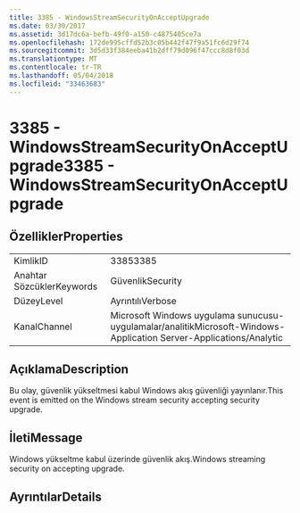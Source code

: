 ```yaml
---
title: 3385 - WindowsStreamSecurityOnAcceptUpgrade
ms.date: 03/30/2017
ms.assetid: 3d17dc6a-befb-49f0-a150-c4875405ce7a
ms.openlocfilehash: 172de995cffd52b3c05b442f47f9a51fc6d29f74
ms.sourcegitcommit: 3d5d33f384eeba41b2dff79d096f47ccc8d8f03d
ms.translationtype: MT
ms.contentlocale: tr-TR
ms.lasthandoff: 05/04/2018
ms.locfileid: "33463683"
---
```

# <a name="3385---windowsstreamsecurityonacceptupgrade"></a><span data-ttu-id="68d2f-102">3385 - WindowsStreamSecurityOnAcceptUpgrade</span><span class="sxs-lookup"><span data-stu-id="68d2f-102">3385 - WindowsStreamSecurityOnAcceptUpgrade</span></span>
## <a name="properties"></a><span data-ttu-id="68d2f-103">Özellikler</span><span class="sxs-lookup"><span data-stu-id="68d2f-103">Properties</span></span>  
  
|||  
|-|-|  
|<span data-ttu-id="68d2f-104">Kimlik</span><span class="sxs-lookup"><span data-stu-id="68d2f-104">ID</span></span>|<span data-ttu-id="68d2f-105">3385</span><span class="sxs-lookup"><span data-stu-id="68d2f-105">3385</span></span>|  
|<span data-ttu-id="68d2f-106">Anahtar Sözcükler</span><span class="sxs-lookup"><span data-stu-id="68d2f-106">Keywords</span></span>|<span data-ttu-id="68d2f-107">Güvenlik</span><span class="sxs-lookup"><span data-stu-id="68d2f-107">Security</span></span>|  
|<span data-ttu-id="68d2f-108">Düzey</span><span class="sxs-lookup"><span data-stu-id="68d2f-108">Level</span></span>|<span data-ttu-id="68d2f-109">Ayrıntılı</span><span class="sxs-lookup"><span data-stu-id="68d2f-109">Verbose</span></span>|  
|<span data-ttu-id="68d2f-110">Kanal</span><span class="sxs-lookup"><span data-stu-id="68d2f-110">Channel</span></span>|<span data-ttu-id="68d2f-111">Microsoft Windows uygulama sunucusu-uygulamalar/analitik</span><span class="sxs-lookup"><span data-stu-id="68d2f-111">Microsoft-Windows-Application Server-Applications/Analytic</span></span>|  
  
## <a name="description"></a><span data-ttu-id="68d2f-112">Açıklama</span><span class="sxs-lookup"><span data-stu-id="68d2f-112">Description</span></span>  
 <span data-ttu-id="68d2f-113">Bu olay, güvenlik yükseltmesi kabul Windows akış güvenliği yayınlanır.</span><span class="sxs-lookup"><span data-stu-id="68d2f-113">This event is emitted on the Windows stream security accepting security upgrade.</span></span>  
  
## <a name="message"></a><span data-ttu-id="68d2f-114">İleti</span><span class="sxs-lookup"><span data-stu-id="68d2f-114">Message</span></span>  
 <span data-ttu-id="68d2f-115">Windows yükseltme kabul üzerinde güvenlik akış.</span><span class="sxs-lookup"><span data-stu-id="68d2f-115">Windows streaming security on accepting upgrade.</span></span>  
  
## <a name="details"></a><span data-ttu-id="68d2f-116">Ayrıntılar</span><span class="sxs-lookup"><span data-stu-id="68d2f-116">Details</span></span>
